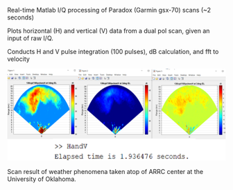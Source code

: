 Real-time Matlab I/Q processing of Paradox (Garmin gsx-70) scans (~2 seconds)

Plots horizontal (H) and vertical (V) data from a dual pol scan, given an input of raw I/Q.

Conducts H and V pulse integration (100 pulses), dB calculation, and fft to velocity

![alt text](image.png)

Scan result of weather phenomena taken atop of ARRC center at the University of Oklahoma.
